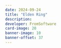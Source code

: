 ```yaml
---
date: 2024-09-24
title: "Elden Ring"
description:
developer: FromSoftware
card-image: 20
banner-image: 10
banner-offset: 37
---
```

